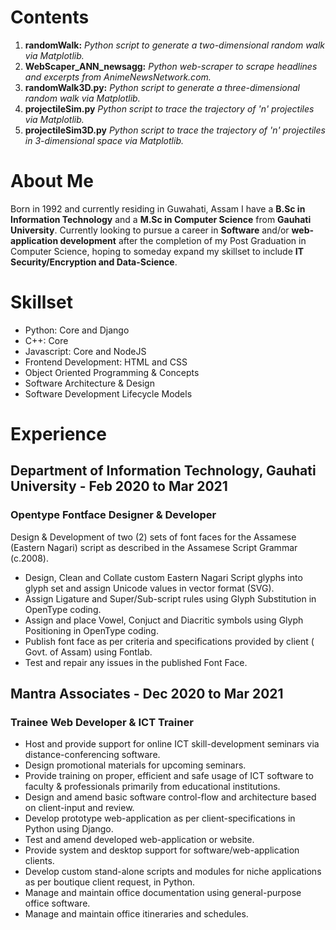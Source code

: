 <h1>Contents</h1>

1. **randomWalk:** *Python script to generate a two-dimensional random walk via Matplotlib.*
2. **WebScaper_ANN_newsagg:** *Python web-scraper to scrape headlines and excerpts from AnimeNewsNetwork.com.*
3. **randomWalk3D.py:** *Python script to generate a three-dimensional random walk via Matplotlib.*
4. **projectileSim.py** *Python script to trace the trajectory of 'n' projectiles via Matplotlib.*
5. **projectileSim3D.py** *Python script to trace the trajectory of 'n' projectiles in 3-dimensional space via Matplotlib.*


<h1>About Me</h1>

Born in 1992 and currently residing in Guwahati, Assam I have a **B.Sc in Information Technology** and a **M.Sc in Computer Science** from **Gauhati University**.
Currently looking to pursue a career in **Software** and/or **web-application development** after the completion of my Post Graduation in Computer Science, hoping to someday expand my skillset to include **IT Security/Encryption and Data-Science**.

<h1>Skillset</h1>

 - Python:  Core and Django
 - C++: Core
 - Javascript:  Core and NodeJS
 - Frontend Development:  HTML and CSS
 - Object Oriented Programming & Concepts
 - Software Architecture & Design
 - Software Development Lifecycle Models

<h1>Experience</h1>
  <h2>Department of Information Technology, Gauhati University - Feb 2020 to Mar 2021</h2>
  <h3>Opentype Fontface Designer & Developer</h3>
  Design & Development of two (2) sets of font faces for the Assamese (Eastern Nagari) script as described in the Assamese Script Grammar (c.2008).
  
   - Design, Clean and Collate custom Eastern Nagari Script glyphs into glyph set and assign Unicode values in vector format (SVG).
   - Assign Ligature and Super/Sub-script rules using Glyph Substitution in OpenType coding.
   - Assign and place Vowel, Conjuct and Diacritic symbols using Glyph Positioning in OpenType coding.
   - Publish font face as per criteria and specifications provided by client ( Govt. of Assam) using Fontlab.
   - Test and repair any issues in the published Font Face.

  <h2>Mantra Associates - Dec 2020 to Mar 2021</h2>
  <h3>Trainee Web Developer & ICT Trainer</h3>
  
   - Host and provide support for online ICT skill-development seminars via distance-conferencing software.
   - Design promotional materials for upcoming seminars.
   - Provide training on proper, efficient and safe usage of ICT software to faculty & professionals primarily from educational institutions.
   - Design and amend basic software control-flow and architecture based on client-input and review.
   - Develop prototype web-application as per client-specifications in Python using Django.
   - Test and amend developed web-application or website.
   - Provide system and desktop support for software/web-application clients.
   - Develop custom stand-alone scripts and modules for niche applications as per boutique client request, in Python.
   - Manage and maintain office documentation using general-purpose office software.
   - Manage and maintain office itineraries and schedules.
